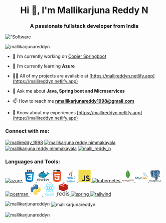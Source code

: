 <h1 align="center">Hi 👋, I'm Mallikarjuna Reddy N</h1>
<h3 align="center">A passionate fullstack developer from India</h3>
<img align=“right” alt=“Software engineer” width=“400” src=“https://mallireddyn.netlify.app/assets/job.8c13e67f.gif”>
<p align="left"> <img src="https://komarev.com/ghpvc/?username=mallikarjunareddyn&label=Profile%20views&color=0e75b6&style=flat" alt="mallikarjunareddyn" /> </p>

- 🔭 I’m currently working on [Copier Springboot](https://github.com/MallikarjunaReddyN/copier-springboot)

- 🌱 I’m currently learning **Azure**

- 👨‍💻 All of my projects are available at [https://mallireddyn.netlify.app](https://mallireddyn.netlify.app)

- 💬 Ask me about **Java, Spring boot and Microservices**

- 📫 How to reach me **nmallikarjunareddy1998@gmail.com**

- 📄 Know about my experiences [https://mallireddyn.netlify.app](https://mallireddyn.netlify.app)

<h3 align="left">Connect with me:</h3>
<p align="left">
<a href="https://twitter.com/mallireddy_1998" target="blank"><img align="center" src="https://raw.githubusercontent.com/rahuldkjain/github-profile-readme-generator/master/src/images/icons/Social/twitter.svg" alt="mallireddy_1998" height="30" width="40" /></a>
<a href="https://linkedin.com/in/mallikarjuna-reddy-nimmakayala-aa1825160" target="blank"><img align="center" src="https://raw.githubusercontent.com/rahuldkjain/github-profile-readme-generator/master/src/images/icons/Social/linked-in-alt.svg" alt="mallikarjuna reddy nimmakayala" height="30" width="40" /></a>
<a href="https://fb.com/mallikarjuna reddy nimmakayala" target="blank"><img align="center" src="https://raw.githubusercontent.com/rahuldkjain/github-profile-readme-generator/master/src/images/icons/Social/facebook.svg" alt="mallikarjuna reddy nimmakayala" height="30" width="40" /></a>
<a href="https://instagram.com/malli_reddy_n" target="blank"><img align="center" src="https://raw.githubusercontent.com/rahuldkjain/github-profile-readme-generator/master/src/images/icons/Social/instagram.svg" alt="malli_reddy_n" height="30" width="40" /></a>
</p>

<h3 align="left">Languages and Tools:</h3>
<p align="left"> <a href="https://azure.microsoft.com/en-in/" target="_blank" rel="noreferrer"> <img src="https://www.vectorlogo.zone/logos/microsoft_azure/microsoft_azure-icon.svg" alt="azure" width="40" height="40"/> </a> <a href="https://www.w3schools.com/css/" target="_blank" rel="noreferrer"> <img src="https://raw.githubusercontent.com/devicons/devicon/master/icons/css3/css3-original-wordmark.svg" alt="css3" width="40" height="40"/> </a> <a href="https://www.docker.com/" target="_blank" rel="noreferrer"> <img src="https://raw.githubusercontent.com/devicons/devicon/master/icons/docker/docker-original-wordmark.svg" alt="docker" width="40" height="40"/> </a> <a href="https://www.w3.org/html/" target="_blank" rel="noreferrer"> <img src="https://raw.githubusercontent.com/devicons/devicon/master/icons/html5/html5-original-wordmark.svg" alt="html5" width="40" height="40"/> </a> <a href="https://www.java.com" target="_blank" rel="noreferrer"> <img src="https://raw.githubusercontent.com/devicons/devicon/master/icons/java/java-original.svg" alt="java" width="40" height="40"/> </a> <a href="https://developer.mozilla.org/en-US/docs/Web/JavaScript" target="_blank" rel="noreferrer"> <img src="https://raw.githubusercontent.com/devicons/devicon/master/icons/javascript/javascript-original.svg" alt="javascript" width="40" height="40"/> </a> <a href="https://kubernetes.io" target="_blank" rel="noreferrer"> <img src="https://www.vectorlogo.zone/logos/kubernetes/kubernetes-icon.svg" alt="kubernetes" width="40" height="40"/> </a> <a href="https://www.mongodb.com/" target="_blank" rel="noreferrer"> <img src="https://raw.githubusercontent.com/devicons/devicon/master/icons/mongodb/mongodb-original-wordmark.svg" alt="mongodb" width="40" height="40"/> </a> <a href="https://www.mysql.com/" target="_blank" rel="noreferrer"> <img src="https://raw.githubusercontent.com/devicons/devicon/master/icons/mysql/mysql-original-wordmark.svg" alt="mysql" width="40" height="40"/> </a> <a href="https://www.postgresql.org" target="_blank" rel="noreferrer"> <img src="https://raw.githubusercontent.com/devicons/devicon/master/icons/postgresql/postgresql-original-wordmark.svg" alt="postgresql" width="40" height="40"/> </a> <a href="https://postman.com" target="_blank" rel="noreferrer"> <img src="https://www.vectorlogo.zone/logos/getpostman/getpostman-icon.svg" alt="postman" width="40" height="40"/> </a> <a href="https://www.python.org" target="_blank" rel="noreferrer"> <img src="https://raw.githubusercontent.com/devicons/devicon/master/icons/python/python-original.svg" alt="python" width="40" height="40"/> </a> <a href="https://reactjs.org/" target="_blank" rel="noreferrer"> <img src="https://raw.githubusercontent.com/devicons/devicon/master/icons/react/react-original-wordmark.svg" alt="react" width="40" height="40"/> </a> <a href="https://redis.io" target="_blank" rel="noreferrer"> <img src="https://raw.githubusercontent.com/devicons/devicon/master/icons/redis/redis-original-wordmark.svg" alt="redis" width="40" height="40"/> </a> <a href="https://spring.io/" target="_blank" rel="noreferrer"> <img src="https://www.vectorlogo.zone/logos/springio/springio-icon.svg" alt="spring" width="40" height="40"/> </a> <a href="https://tailwindcss.com/" target="_blank" rel="noreferrer"> <img src="https://www.vectorlogo.zone/logos/tailwindcss/tailwindcss-icon.svg" alt="tailwind" width="40" height="40"/> </a> </p>

<p><img align="left" src="https://github-readme-stats.vercel.app/api/top-langs?username=mallikarjunareddyn&show_icons=true&locale=en&layout=compact" alt="mallikarjunareddyn" /></p>

<p>&nbsp;<img align="center" src="https://github-readme-stats.vercel.app/api?username=mallikarjunareddyn&show_icons=true&locale=en" alt="mallikarjunareddyn" /></p>

<p><img align="center" src="https://github-readme-streak-stats.herokuapp.com/?user=mallikarjunareddyn&" alt="mallikarjunareddyn" /></p>
